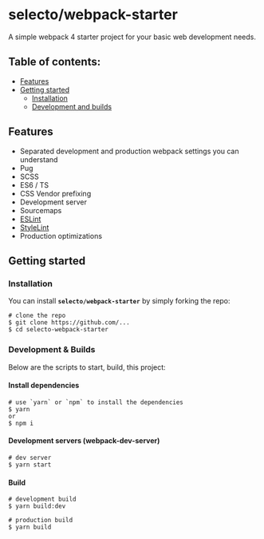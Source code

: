 # selecto/webpack-starter

A simple webpack 4 starter project for your basic web development needs.

## Table of contents:

- [Features](#features)
- [Getting started](#getting-started)
  - [Installation](#installation)
  - [Development and builds](#development-and-builds)


## <a name="features"></a> Features

* Separated development and production webpack settings you can understand
* Pug
* SCSS
* ES6 / TS
* CSS Vendor prefixing
* Development server
* Sourcemaps
* [ESLint](https://standardjs.com/rules.html)
* [StyleLint](https://github.com/stylelint/stylelint-config-standard)
* Production optimizations


## <a name="getting-started"> Getting started

### <a name="installation"> Installation

You can install **`selecto/webpack-starter`** by simply forking the repo:

```
# clone the repo
$ git clone https://github.com/...
$ cd selecto-webpack-starter
```

### <a name="development-builds"> Development & Builds

Below are the scripts to start, build, this project:

#### Install dependencies

```
# use `yarn` or `npm` to install the dependencies
$ yarn
or 
$ npm i
```

#### Development servers (webpack-dev-server)

```
# dev server
$ yarn start
```

#### Build

```
# development build
$ yarn build:dev

# production build
$ yarn build
```